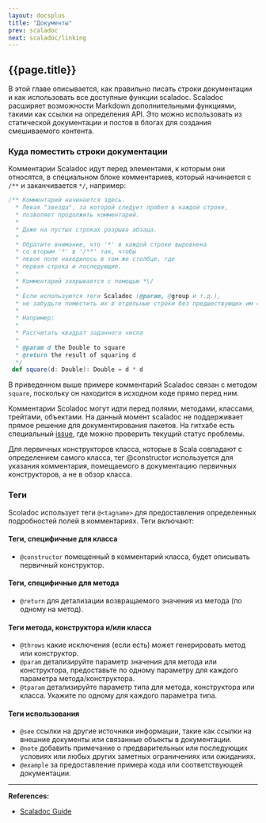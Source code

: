```yaml
---
layout: docsplus
title: "Документы"
prev: scaladoc
next: scaladoc/linking
---
```


## {{page.title}}

В этой главе описывается, как правильно писать строки документации и как использовать все доступные функции scaladoc.
Scaladoc расширяет возможности Markdown дополнительными функциями, такими как ссылки на определения API. 
Это можно использовать из статической документации и постов в блогах для создания смешиваемого контента.

### Куда поместить строки документации

Комментарии Scaladoc идут перед элементами, к которым они относятся, 
в специальном блоке комментариев, который начинается с `/**` и заканчивается `*/`, например:

```scala
/** Комментарий начинается здесь.
  * Левая "звезда", за которой следует пробел в каждой строке,
  * позволяет продолжить комментарий.
  *
  * Даже на пустых строках разрыва абзаца.
  *
  * Обратите внимание, что '*' в каждой строке выровнена
  * со вторым '*' в '/**' так, чтобы
  * левое поле находилось в том же столбце, где
  * первая строка и последующие.
  *
  * Комментарий закрывается с помощью *\/
  *
  * Если используются теги Scaladoc (@param, @group и т.д.),
  * не забудьте поместить их в отдельные строки без предшествующих им строк.
  *
  * Например:
  *
  * Рассчитать квадрат заданного числа
  *
  * @param d the Double to square
  * @return the result of squaring d
  */
 def square(d: Double): Double = d * d
```

В приведенном выше примере комментарий Scaladoc связан с методом `square`, 
поскольку он находится в исходном коде прямо перед ним.

Комментарии Scoladoc могут идти перед полями, методами, классами, трейтами, объектами. 
На данный момент scaladoc не поддерживает прямое решение для документирования пакетов. 
На гитхабе есть специальный [issue](https://github.com/lampepfl/dotty/issues/11284), 
где можно проверить текущий статус проблемы.

Для первичных конструкторов класса, которые в Scala совпадают с определением самого класса, 
тег @constructor используется для указания комментария, 
помещаемого в документацию первичных конструкторов, а не в обзор класса.


### Теги

Scoladoc использует теги `@<tagname>` для предоставления определенных подробностей полей в комментариях. 
Теги включают:

#### Теги, специфичные для класса

- `@constructor` помещенный в комментарий класса, будет описывать первичный конструктор.

#### Теги, специфичные для метода

- `@return` для детализации возвращаемого значения из метода (по одному на метод).

#### Теги метода, конструктора и/или класса

- `@throws` какие исключения (если есть) может генерировать метод или конструктор.
- `@param` детализируйте параметр значения для метода или конструктора, предоставьте по одному параметру для каждого параметра метода/конструктора.
- `@tparam` детализируйте параметр типа для метода, конструктора или класса. Укажите по одному для каждого параметра типа.

#### Теги использования

- `@see` ссылки на другие источники информации, такие как ссылки на внешние документы или связанные объекты в документации.
- `@note` добавить примечание о предварительных или последующих условиях или любых других заметных ограничениях или ожиданиях.
- `@example` за предоставление примера кода или соответствующей документации.





---

**References:**
- [Scaladoc Guide](https://docs.scala-lang.org/scala3/guides/scaladoc/docstrings.html)
